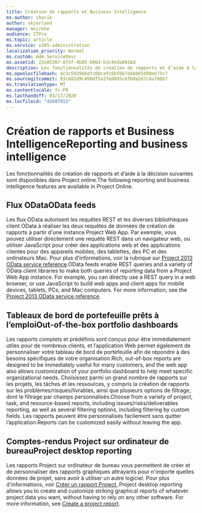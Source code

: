 ```yaml
---
title: Création de rapports et Business Intelligence
ms.author: sharik
author: skjerland
manager: mnirkhe
audience: ITPro
ms.topic: article
ms.service: o365-administration
localization_priority: Normal
ms.custom: Adm_ServiceDesc
ms.assetid: 22e85387-8f5f-4b85-b064-b3c4eda8916d
description: Les fonctionnalités de création de rapports et d’aide à la décision suivantes sont disponibles dans Project online.
ms.openlocfilehash: dc3c5939bbdfc08cafc6bf6b7d4bb65d90e675c7
ms.sourcegitcommit: 83c602d9c498df5a2fe0095c6fb0a267c8a708b7
ms.translationtype: MT
ms.contentlocale: fr-FR
ms.lasthandoff: 03/17/2020
ms.locfileid: "42687913"
---
```

# <a name="reporting-and-business-intelligence"></a><span data-ttu-id="a5ff6-103">Création de rapports et Business Intelligence</span><span class="sxs-lookup"><span data-stu-id="a5ff6-103">Reporting and business intelligence</span></span>

<span data-ttu-id="a5ff6-104">Les fonctionnalités de création de rapports et d’aide à la décision suivantes sont disponibles dans Project online.</span><span class="sxs-lookup"><span data-stu-id="a5ff6-104">The following reporting and business intelligence features are available in Project Online.</span></span>
  
## <a name="odata-feeds"></a><span data-ttu-id="a5ff6-105">Flux OData</span><span class="sxs-lookup"><span data-stu-id="a5ff6-105">OData feeds</span></span>

<span data-ttu-id="a5ff6-p101">Les flux OData autorisent les requêtes REST et les diverses bibliothèques client OData à réaliser les deux requêtes de données de création de rapports à partir d'une instance Project Web App. Par exemple, vous pouvez utiliser directement une requête REST dans un navigateur web, ou utiliser JavaScript pour créer des applications web et des applications clientes pour des appareils mobiles, des tablettes, des PC et des ordinateurs Mac. Pour plus d'informations, voir la rubrique sur [Project 2013 OData service reference](https://go.microsoft.com/fwlink/?LinkID=823655&amp;clcid=0x409).</span><span class="sxs-lookup"><span data-stu-id="a5ff6-p101">OData feeds enable REST queries and a variety of OData client libraries to make both queries of reporting data from a Project Web App instance. For example, you can directly use a REST query in a web browser, or use JavaScript to build web apps and client apps for mobile devices, tablets, PCs, and Mac computers. For more information, see the [Project 2013 OData service reference](https://go.microsoft.com/fwlink/?LinkID=823655&amp;clcid=0x409).</span></span>
  
## <a name="out-of-the-box-portfolio-dashboards"></a><span data-ttu-id="a5ff6-109">Tableaux de bord de portefeuille prêts à l’emploi</span><span class="sxs-lookup"><span data-stu-id="a5ff6-109">Out-of-the-box portfolio dashboards</span></span>

<span data-ttu-id="a5ff6-110">Les rapports complets et prédéfinis sont conçus pour être immédiatement utiles pour de nombreux clients, et l’application Web permet également de personnaliser votre tableau de bord de portefeuille afin de répondre à des besoins spécifiques de votre organisation.</span><span class="sxs-lookup"><span data-stu-id="a5ff6-110">Rich, out-of-box reports are designed to be immediately useful for many customers, and the web app also allows customization of your portfolio dashboard to help meet specific organizational needs.</span></span> <span data-ttu-id="a5ff6-111">Choisissez parmi un grand nombre de rapports sur les projets, les tâches et les ressources, y compris la création de rapports sur les problèmes/risques/livrables, ainsi que plusieurs options de filtrage, dont le filtrage par champs personnalisés.</span><span class="sxs-lookup"><span data-stu-id="a5ff6-111">Choose from a variety of project, task, and resource-based reports, including issues/risks/deliverables reporting, as well as several filtering options, including filtering by custom fields.</span></span> <span data-ttu-id="a5ff6-112">Les rapports peuvent être personnalisés facilement sans quitter l’application.</span><span class="sxs-lookup"><span data-stu-id="a5ff6-112">Reports can be customized easily without leaving the app.</span></span> 
  
## <a name="project-desktop-reporting"></a><span data-ttu-id="a5ff6-113">Comptes-rendus Project sur ordinateur de bureau</span><span class="sxs-lookup"><span data-stu-id="a5ff6-113">Project desktop reporting</span></span>

<span data-ttu-id="a5ff6-p103">Les rapports Project sur ordinateur de bureau vous permettent de créer et de personnaliser des rapports graphiques attrayants pour n'importe quelles données de projet, sans avoir à utiliser un autre logiciel. Pour plus d'informations, voir [Créer un rapport Project ](https://go.microsoft.com/fwlink/?LinkID=823657&amp;clcid=0x409).</span><span class="sxs-lookup"><span data-stu-id="a5ff6-p103">Project desktop reporting allows you to create and customize striking graphical reports of whatever project data you want, without having to rely on any other software. For more information, see [Create a project report](https://go.microsoft.com/fwlink/?LinkID=823657&amp;clcid=0x409).</span></span>
  